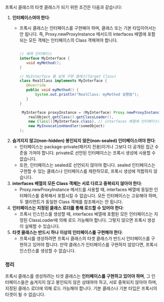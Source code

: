 프록시 클래스의 타겟 클래스가 되기 위한 조건은 다음과 같습니다:

1.  **인터페이스여야 한다**:
    -   프록시 클래스는 인터페이스를 구현해야 하며, 클래스 또는 기본 타입이어서는 안 됩니다. 즉, Proxy.newProxyInstance 메서드의 interfaces 배열에 포함되는 모든 객체는 인터페이스의 Class 객체여야 합니다.
         ```java

        // 예제 인터페이스
        interface MyInterface {
            void myMethod();
        }

        // MyInterface 를 실제 구현 클래스(Target Class) 
        class RealClass implements MyInterface {
            @Override
            public void myMethod() {
                System.out.println("RealClass: myMethod 실행됨");
            }
        }
        ```

        ```java
         MyInterface proxyInstance = (MyInterface) Proxy.newProxyInstance(
            realObject.getClass().getClassLoader(),
            new Class[]{MyInterface.class}, // interfaces 배열에 인터페이스만 포함됨
            new MyInvocationHandler(someObject)
        );
        ```
2.  **숨겨지지 않고(non-hidden) 봉인되지 않은(non-sealed) 인터페이스여야 한다**:
    -   인터페이스는 package-private(패키지 전용)이거나 그보다 더 공개된 접근 수준을 가져야 합니다. private로 선언된 인터페이스는 프록시 생성에 사용할 수 없습니다.
    -   또한, 인터페이스는 sealed로 선언되지 않아야 합니다. sealed 인터페이스는 구현할 수 있는 클래스나 인터페이스를 제한하므로, 프록시 생성에 적합하지 않습니다.
3.  **interfaces 배열의 모든 Class 객체는 서로 다르고 중복되지 않아야 한다**:
    -   Proxy.newProxyInstance 메서드를 사용할 때, interfaces 배열에 동일한 인터페이스를 중복해서 포함시킬 수 없습니다. 모든 인터페이스는 고유해야 하며, 두 엘리먼트가 동일한 Class 객체를 참조해서는 안 됩니다.
4.  **인터페이스는 지정된 클래스 로더를 통해 로드할 수 있어야 한다**:
    -   프록시 인스턴스를 생성할 때, interfaces 배열에 포함된 모든 인터페이스는 지정된 ClassLoader에 의해 로드 가능해야 합니다. 그렇지 않으면 프록시 생성이 실패할 수 있습니다.
5.  **타겟 클래스는 반드시 하나 이상의 인터페이스를 구현해야 한다**:
    -   프록시를 생성하려면 프록시 클래스의 타겟 클래스가 반드시 인터페이스를 구현하고 있어야 합니다. 만약 클래스가 인터페이스를 구현하지 않았다면, 프록시 인스턴스를 생성할 수 없습니다.

### 정리

프록시 클래스를 생성하려는 타겟 클래스는 **인터페이스를 구현하고 있어야 하며**, 그 인터페이스들은 숨겨지지 않고 봉인되지 않은 상태여야 하고, 서로 중복되지 않아야 하며, 지정된 클래스 로더에 의해 로드 가능해야 합니다. 기본 클래스나 기본 타입은 프록시의 타겟이 될 수 없습니다.